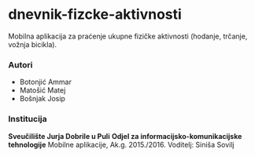 # dnevnik-fizcke-aktivnosti
Mobilna aplikacija za praćenje ukupne fizičke aktivnosti (hodanje, trčanje, vožnja bicikla).

### Autori
- Botonjić	Ammar
- Matošić	Matej
- Bošnjak	Josip

### Institucija
**Sveučilište Jurja Dobrile u Puli**
**Odjel za informacijsko-komunikacijske tehnologije**
Mobilne aplikacije, Ak.g. 2015./2016.
Voditelj: Siniša Sovilj



